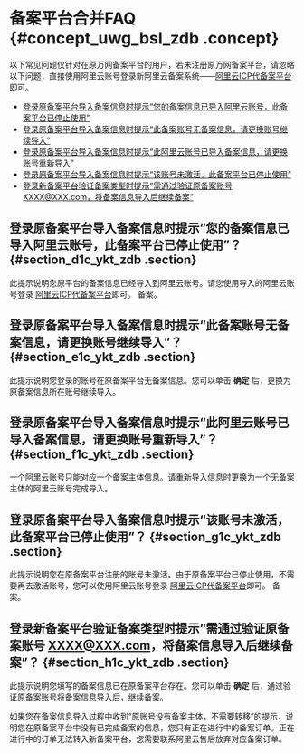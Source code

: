 # 备案平台合并FAQ {#concept_uwg_bsl_zdb .concept}

以下常见问题仅针对在原万网备案平台的用户，若未注册原万网备案平台，请忽略以下问题，直接使用阿里云账号登录新阿里云备案系统——[阿里云ICP代备案平台](https://beian.aliyun.com/order/index.htm)即可。

-   [登录原备案平台导入备案信息时提示“您的备案信息已导入阿里云账号，此备案平台已停止使用”](cn.zh-CN/常见问题/备案平台合并FAQ.md#section_d1c_ykt_zdb)
-   [登录原备案平台导入备案信息时提示“此备案账号无备案信息，请更换账号继续导入”](cn.zh-CN/常见问题/备案平台合并FAQ.md#section_e1c_ykt_zdb)
-   [登录原备案平台导入备案信息时提示“此阿里云账号已导入备案信息，请更换账号重新导入”](cn.zh-CN/常见问题/备案平台合并FAQ.md#section_f1c_ykt_zdb)
-   [登录原备案平台导入备案信息时提示“该账号未激活，此备案平台已停止使用”](cn.zh-CN/常见问题/备案平台合并FAQ.md#section_g1c_ykt_zdb)
-   [登录新备案平台验证备案类型时提示“需通过验证原备案账号 XXXX@XXX.com，将备案信息导入后继续备案”](cn.zh-CN/常见问题/备案平台合并FAQ.md#section_h1c_ykt_zdb)

## 登录原备案平台导入备案信息时提示“您的备案信息已导入阿里云账号，此备案平台已停止使用”？ {#section_d1c_ykt_zdb .section}

此提示说明您原平台的备案信息已经导入到阿里云账号。请您使用导入的阿里云账号登录 [阿里云ICP代备案平台](https://beian.aliyun.com/order/index.htm)即可。 备案。

## 登录原备案平台导入备案信息时提示“此备案账号无备案信息，请更换账号继续导入”？ {#section_e1c_ykt_zdb .section}

此提示说明您登录的账号在原备案平台无备案信息。您可以单击 **确定** 后，更换为原备案信息所在账号继续导入。

## 登录原备案平台导入备案信息时提示“此阿里云账号已导入备案信息，请更换账号重新导入”？ {#section_f1c_ykt_zdb .section}

一个阿里云账号只能对应一个备案主体信息。请重新导入信息时更换为一个无备案主体的阿里云账号完成导入。

## 登录原备案平台导入备案信息时提示“该账号未激活，此备案平台已停止使用”？ {#section_g1c_ykt_zdb .section}

此提示说明您在原备案平台注册的账号未激活。由于原备案平台已停止使用，不需要再去激活账号，您可以使用阿里云账号登录 [阿里云ICP代备案平台](https://beian.aliyun.com/order/index.htm)即可。 备案。

## 登录新备案平台验证备案类型时提示“需通过验证原备案账号 XXXX@XXX.com，将备案信息导入后继续备案”？ {#section_h1c_ykt_zdb .section}

此提示说明您填写的备案信息已在原备案平台存在。您可以单击 **确定** 后，通过验证原备案账号将备案信息导入后，继续备案。

如果您在备案信息导入过程中收到“原账号没有备案主体，不需要转移”的提示，说明您在原备案平台中没有已完成备案的信息，您只有正在进行中的备案订单。正在进行中的订单无法转入新备案平台，您需要联系阿里云售后放弃对应备案订单。

